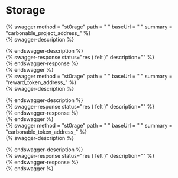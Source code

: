 
Storage
=======
  
{% swagger method = "st0rage" path = " " baseUrl = " " summary = "carbonable_project_address_" %}  
{% swagger-description %}  
  
{% endswagger-description %}  
{% swagger-response status="res ( felt )" description="" %}  
{% endswagger-response %}  
{% endswagger %}  
{% swagger method = "st0rage" path = " " baseUrl = " " summary = "reward_token_address_" %}  
{% swagger-description %}  
  
{% endswagger-description %}  
{% swagger-response status="res ( felt )" description="" %}  
{% endswagger-response %}  
{% endswagger %}  
{% swagger method = "st0rage" path = " " baseUrl = " " summary = "carbonable_token_address_" %}  
{% swagger-description %}  
  
{% endswagger-description %}  
{% swagger-response status="res ( felt )" description="" %}  
{% endswagger-response %}  
{% endswagger %}